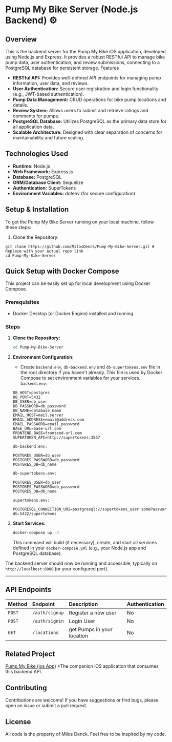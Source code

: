 # Pump My Bike Server (Node.js Backend) ⚙️
## Overview

This is the backend server for the Pump My Bike iOS application, developed using Node.js and Express. It provides a robust RESTful API to manage bike pump data, user authentication, and review submissions, connecting to a PostgreSQL database for persistent storage.
Features

* **RESTful API:** Provides well-defined API endpoints for managing pump information, user data, and reviews.
* **User Authentication:** Secure user registration and login functionality (e.g., JWT-based authentication).
* **Pump Data Management:** CRUD operations for bike pump locations and details.
* **Review System:** Allows users to submit and retrieve ratings and comments for pumps.
* **PostgreSQL Database:** Utilizes PostgreSQL as the primary data store for all application data.
* **Scalable Architecture:** Designed with clear separation of concerns for maintainability and future scaling.

## Technologies Used
* **Runtime:** Node.js
* **Web Framework:** Express.js
* **Database:** PostgreSQL
* **ORM/Database Client:** Sequelize
* **Authentication:** SuperTokens
* **Environment Variables:** dotenv (for secure configuration)

## Setup & Installation

To get the Pump My Bike Server running on your local machine, follow these steps:

1. Clone the Repository:
```
git clone https://github.com/MilosDenck/Pump-My-Bike-Server.git # Replace with your actual repo link
cd Pump-My-Bike-Server
```
## Quick Setup with Docker Compose

This project can be easily set up for local development using Docker Compose.

### Prerequisites

* Docker Desktop (or Docker Engine) installed and running.

### Steps

1.  **Clone the Repository:**
    ```bash
    cd Pump-My-Bike-Server
    ```

2.  **Environment Configuration:**
    * Create `backend.env`, `db-backend.env` and `db-supertokens.env` file in the root directory if you haven't already. This file is used by Docker Compose to set environment variables for your services.
    `backend.env:`
    ```
    DB_HOST=postgres
    DB_PORT=5432
    DB_USER=db_user
    DB_PASSWORD=db_password
    DB_NAME=database_name
    EMAIL_HOST=mail.server
    EMAIL_ADDRESS=email@address.com
    EMAIL_PASSWORD=email_password
    BASE_URL=base-url.com
    FRONTEND_BASE=frontend-url.com
    SUPERTOKEN_API=http://supertokens:3567
    ```
    `db-backend.env:`
    ```
    POSTGRES_USER=db_user
    POSTGRES_PASSWORD=db_password
    POSTGRES_DB=db_name
    ``` 
    `db-supertokens.env:`
    ```
    POSTGRES_USER=db_user
    POSTGRES_PASSWORD=db_password
    POSTGRES_DB=db_name
    ```
    `supertokens.env:`
    ```
    POSTGRESQL_CONNECTION_URI=postgresql://supertokens_user:somePassword@supertokens-db:5432/supertokens
    ```
3.  **Start Services:**
    ```bash
    docker-compose up -d 
    ```
    This command will build (if necessary), create, and start all services defined in your `docker-compose.yml` (e.g., your Node.js app and PostgreSQL database).

The backend server should now be running and accessible, typically on `http://localhost:8000` (or your configured port).

---

## API Endpoints

| Method | Endpoint             | Description                            | Authentication |
| :----- | :------------------- | :------------------------------------- | :------------- |
| `POST` | `/auth/signup`       | Register a new user                    | No             |
| `POST` | `/auth/signin`      | Login User                             | No             |
| `GET`  | `/locations`      | get Pumps in your location                | No             |

## Related Project

[Pump My Bike (ios App)](https://github.com/MilosDenck/Pump-my-Bike)
*The companion iOS application that consumes this backend API.

## Contributing

Contributions are welcome! If you have suggestions or find bugs, please open an issue or submit a pull request.

## License

All code is the property of Milos Denck. Feel free to be inspired by my code.
